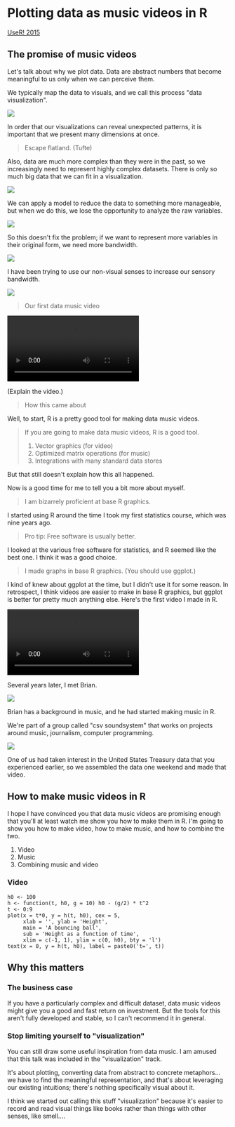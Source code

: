 # Plotting data as music videos in R
[UseR! 2015](http://user2015.math.aau.dk/contributed_talks#61)

## The promise of music videos
Let's talk about why we plot data. Data are abstract numbers that
become meaningful to us only when we can perceive them.

We typically map the data to visuals, and we call this process
"data visualization".

![](../data-visualization-needs-to-die/chart-1.png)

In order that our visualizations can reveal unexpected patterns,
it is important that we present many dimensions at once.

> Escape flatland. (Tufte)

Also, data are much more complex than they were in the past, so we
increasingly need to represent highly complex datasets. There is only
so much big data that we can fit in a visualization.

![](../data-visualization-needs-to-die/chart-2.png)

We can apply a model to reduce the data to something more manageable,
but when we do this, we lose the opportunity to analyze the raw variables.

![](../data-visualization-needs-to-die/chart-3.png)

So this doesn't fix the problem; if we want to represent more
variables in their original form, we need more bandwidth.

![](../data-visualization-needs-to-die/chart-4.png)

I have been trying to use our non-visual senses to increase our sensory
bandwidth.

![](../data-visualization-needs-to-die/chart-5.png)

> Our first data music video

<video src="http://dada.pink/gastronomification-big-data-talk/fms-symphony-1.webm" controls></video>

(Explain the video.)

> How this came about

Well, to start, R is a pretty good tool for making data music videos.

> If you are going to make data music videos, R is a good tool.
>
> 1. Vector graphics (for video)
> 2. Optimized matrix operations (for music)
> 3. Integrations with many standard data stores

But that still doesn't explain how this all happened.

Now is a good time for me to tell you a bit more about myself.

> I am bizarrely proficient at base R graphics.

I started using R around the time I took my first statistics
course, which was nine years ago.

> Pro tip: Free software is usually better.

I looked at the various free software for statistics, and R seemed
like the best one. I think it was a good choice.

> I made graphs in base R graphics. (You should use ggplot.)

I kind of knew about ggplot at the time, but I didn't use it for
some reason. In retrospect, I think videos are easier to make in
base R graphics, but ggplot is better for pretty much anything else.
Here's the first video I made in R.

![](http://small.dada.pink/christmas/christmas.webm)

Several years later, I met Brian.

![](brian.jpg)

Brian has a background in music, and he had started making music in R.

We're part of a group called "csv soundsystem" that works on
projects around music, journalism, computer programming.

![](csv.jpg)

One of us had
taken interest in the United States Treasury data that you experienced
earlier, so we assembled the data one weekend and made that video.

## How to make music videos in R
I hope I have convinced you that data music videos are promising
enough that you'll at least watch me show you how to make them in R.
I'm going to show you how to make video, how to make music, and how
to combine the two.

1. Video
2. Music
3. Combining music and video

### Video


    h0 <- 100
    h <- function(t, h0, g = 10) h0 - (g/2) * t^2
    t <- 0:9
    plot(x = t*0, y = h(t, h0), cex = 5,
         xlab = '', ylab = 'Height',
         main = 'A bouncing ball',
         sub = 'Height as a function of time',
         xlim = c(-1, 1), ylim = c(0, h0), bty = 'l')
    text(x = 0, y = h(t, h0), label = paste0('t=', t))
         



## Why this matters

### The business case
If you have a particularly complex and difficult dataset, data music
videos might give you a good and fast return on investment.
But the tools for this aren't fully developed and stable, so I can't
recommend it in general.

### Stop limiting yourself to "visualization"
You can still draw some useful inspiration from data music.
I am amused that this talk was included in the "visualization" track.

It's about plotting, converting data from abstract to concrete
metaphors...
we have to find the meaningful representation, and that's about
leveraging our existing intuitions; there's nothing specifically
visual about it.

I think we started out calling this stuff "visualization" because
it's easier to record and read visual things like books rather than
things with other senses, like smell....

### 



<!--
![](../data-visualization-needs-to-die/chart-6.png)
-->
